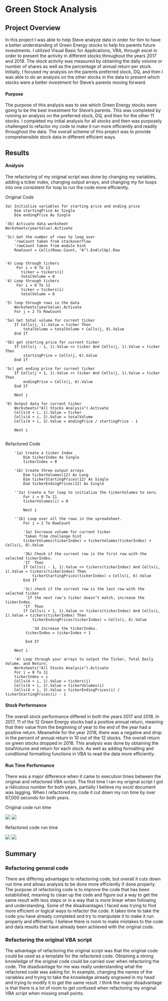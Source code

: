 # Green Stock Analysis
## Project Overview
In this project I was able to help Steve analyze data in order for him to have a better understanding of Green Energy stocks to help his parents future investments. I utilized Visual Basic for Applications, VBA, through excel in order to present the activity in different stocks throughout the years 2017 and 2018. The stock activity was measured by obtaining the daily volume or number of shares as well as the percentage of annual return per stock. Initially, I focused my analysis on the parents preferred stock, DQ, and then I was able to do an analysis on the other stocks in the data to present which stocks were a better investment for Steve’s parents moving forward. 
#### Purpose
The purpose of this analysis was to see which Green Energy stocks were going to be the best investment for Steve’s parents. This was completed by running an analysis on the preferred stock, DQ, and then for the other 11 stocks. I completed my initial analysis for all stocks and then was purposely challenged to refactor my code to make it run more efficiently and readily throughout the data. The overall scheme of this project was to provide comprehensible stock data in different efficient ways. 
## Results
#### Analysis
The refactoring of my original script was done by changing my variables, adding a tciker index, changing output arrays, and changing my for loops into one consistent for loop to run the code more efficiently. 

Original Code

```
3a) Initialize variables for starting price and ending price
    Dim startingPrice As Single
    Dim endingPrice As Single

'3b) Activate data worksheet
Worksheets(yearValue).Activate
    
'3c) Get the number of rows to loop over
    'rowCount taken from stackoverflow
    'rowCount taken from module hint
    RowCount = Cells(Rows.Count, "A").End(xlUp).Row

    
'4) Loop through tickers
     For i = 0 To 11
       ticker = tickers(i)
       totalVolume = 0
'4) Loop through tickers
     For i = 0 To 11
       ticker = tickers(i)
       totalVolume = 0
       
'5) loop through rows in the data
    Worksheets(yearValue).Activate
    For j = 2 To RowCount
             
'5a) Get total volume for current ticker
    If Cells(j, 1).Value = ticker Then
        totalVolume = totalVolume + Cells(j, 8).Value
    End If
    
'5b) get starting price for current ticker
    If Cells(j - 1, 1).Value <> ticker And Cells(j, 1).Value = ticker Then
        startingPrice = Cells(j, 6).Value
    End If
        
'5c) get ending price for current ticker
    If Cells(j + 1, 1).Value <> ticker And Cells(j, 1).Value = ticker Then
        endingPrice = Cells(j, 6).Value
    End If
    
    Next j
     
'6) Output data for current ticker
    Worksheets("All Stocks Analysis").Activate
    Cells(4 + i, 1).Value = ticker
    Cells(4 + i, 2).Value = totalVolume
    Cells(4 + i, 3).Value = endingPrice / startingPrice - 1
    
    Next i
    
```

Refactored Code
```
    '1a) Create a ticker Index
        Dim tickerIndex As Single
        tickerIndex = 0

    '1b) Create three output arrays
        Dim tickerVolumes(12) As Long
        Dim tickerStartingPrices(12) As Single
        Dim tickerEndingPrices(12) As Single
        
    ''2a) Create a for loop to initialize the tickerVolumes to zero.
        For i = 0 To 11
        tickerVolumes(i) = 0
        
        Next i
        
    ''2b) Loop over all the rows in the spreadsheet.
        For i = 2 To RowCount
        
        '3a) Increase volume for current ticker
        'taken from challenge hint
        tickerVolumes(tickerIndex) = tickerVolumes(tickerIndex) + Cells(i, 8).Value
        
        '3b) Check if the current row is the first row with the selected tickerIndex.
        'If  Then
        If Cells(i - 1, 1).Value <> tickers(tickerIndex) And Cells(i, 1).Value = tickers(tickerIndex) Then
            tickerStartingPrices(tickerIndex) = Cells(i, 6).Value
        End If
        
        '3c) check if the current row is the last row with the selected ticker
         'If the next row’s ticker doesn’t match, increase the tickerIndex.
        'If  Then
        If Cells(i + 1, 1).Value <> tickers(tickerIndex) And Cells(i, 1).Value = tickers(tickerIndex) Then
            tickerEndingPrices(tickerIndex) = Cells(i, 6).Value
 
            '3d Increase the tickerIndex.
         tickerIndex = tickerIndex + 1
                
         End If
    
    Next i
    
    '4) Loop through your arrays to output the Ticker, Total Daily Volume, and Return.
    Worksheets("All Stocks Analysis").Activate
    For i = 0 To 11
    tickerIndex = i
    Cells(4 + i, 1).Value = tickers(i)
    Cells(4 + i, 2).Value = tickerVolumes(i)
    Cells(4 + i, 3).Value = tickerEndingPrices(i) / tickerStartingPrices(i) - 1

```

    

#### Stock Performance
The overall stock performance differed in both the years 2017 and 2018.  In 2017, 11 of the 12 Green Energy stocks had a positive annual return, meaning that their value from the beginning of year to the end of the year had a positive return. Meanwhile for the year 2018, there was a negative and drop in the percent of annual return in 10 out of the 12 stocks. The overall return on green stocks dropped in 2018. This analysis was done by obtaining the totalVolume and return for each stock. As well as adding formatting and conditional formatting functions in VBA to read the data more efficiently. 

#### Run Time Performance
There was a major difference when it came to execution times between the original and refactored VBA script. The first time I ran my original script I got a ridiculous number for both years, partially I believe my excel document was lagging.
When I refactored my code it cut down my run time by over 67,000 seconds for both years. 

Original code run time


![](https://github.com/allison-chavez/stock-analysis/blob/main/Resources-VBA/Screen%20Shot%202021-01-21%20at%206.52.30%20PM.png)
![](https://github.com/allison-chavez/stock-analysis/blob/main/Resources-VBA/Screen%20Shot%202021-01-21%20at%206.52.48%20PM.png)

Refactored code run time

![](https://github.com/allison-chavez/stock-analysis/blob/main/Resources-VBA/Screen%20Shot%202021-01-21%20at%207.26.24%20PM.png)
![](https://github.com/allison-chavez/stock-analysis/blob/main/Resources-VBA/Screen%20Shot%202021-01-21%20at%207.26.46%20PM.png)

## Summary
### Refactoring general code 
There are differing advantages to refactoring code, but overall it cuts down run time and allows analysis to be done more efficiently if done properly. The purpose of refactoring code is to improve the code that has been established, meaning to clean up the code and figure out a way to get the same result with less steps or in a way that is more linear when following and understanding. Some of the disadvantages I faced was trying to find more efficient or logical ways to refactor the code. It takes time to take the code you have already completed and try to manipulate it to make it run properly and efficiently. I believe there is room to make mistakes to the code and data results that have already been achieved with the original code.

### Refactoring the original VBA script
The advantage of refactoring the original script was that the original code could be used as a template for the refactored code. Obtaining a strong knowledge of the original code could be carried over when refactoring the code. The disadvantage for me was really understanding what the refactored code was asking for. In example, changing the names of the variables and trying to take the knowledge already engraved in my head and trying to modify it to get the same result. I think the major disadvantage is that there is a lot of room to get confused when refactoring my original VBA script when missing small points. 
